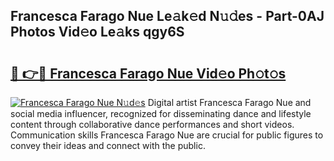 ## Francesca Farago Nue Le𝚊k𝚎d N𝚞𝚍es - Part-0AJ Photos Vid𝚎o Le𝚊ks qgy6S

# <h2><a href="http://fb2kvn.evod.top/?m=Francesca+Farago+Nue">🔗 👉🔴 Francesca Farago Nue Vid𝚎o Ph𝚘t𝚘s</a></h2>

[![Francesca Farago Nue N𝚞d𝚎s](https://i.imgur.com/8V9OHl7.gif)](http://fb2kvn.evod.top/?m=Francesca+Farago+Nue)
Digital artist Francesca Farago Nue and social media influencer, recognized for disseminating dance and lifestyle content through collaborative dance performances and short videos. Communication skills Francesca Farago Nue are crucial for public figures to convey their ideas and connect with the public. 
